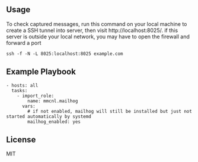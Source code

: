 ## Usage

To check captured messages, run this command on your local machine to create a
SSH tunnel into server, then visit http://localhost:8025/. if this server is
outside your local network, you may have to open the firewall and forward a port
```
ssh -f -N -L 8025:localhost:8025 example.com
```

## Example Playbook

    - hosts: all
      tasks:
        - import_role:
            name: mmcnl.mailhog
          vars:
            # if not enabled, mailhog will still be installed but just not started automatically by systemd
            mailhog_enabled: yes 

## License

MIT

